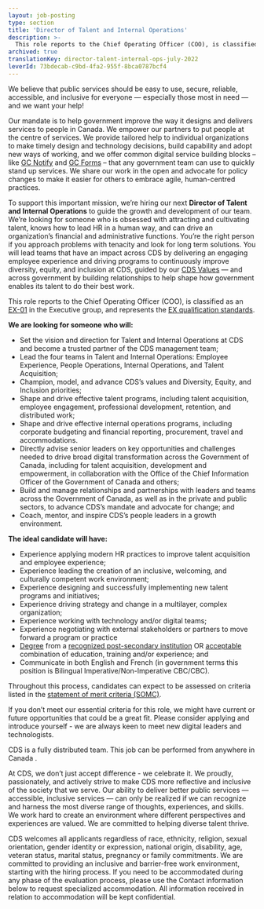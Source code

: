 ```yaml
---
layout: job-posting
type: section
title: 'Director of Talent and Internal Operations'
description: >-
  This role reports to the Chief Operating Officer (COO), is classified as an EX-01 in the Executive group, and represents the EX qualification standards.
archived: true
translationKey: director-talent-internal-ops-july-2022
leverId: 73bdecab-c9bd-4fa2-955f-8bca0787bcf4
---
```


We believe that public services should be easy to use, secure, reliable, accessible, and inclusive for everyone — especially those most in need — and we want your help!
 
Our mandate is to help government improve the way it designs and delivers services to people in Canada. We empower our partners to put people at the centre of services. We provide tailored help to individual organizations to make timely design and technology decisions, build capability and adopt new ways of working, and we offer common digital service building blocks – like [GC Notify](https://notification.canada.ca/) and [GC Forms](https://forms-formulaires.alpha.canada.ca/en/welcome-bienvenue) – that any government team can use to quickly stand up services. We share our work in the open and advocate for policy changes to make it easier for others to embrace agile, human-centred practices.
 
To support this important mission, we’re hiring our next **Director of Talent and Internal Operations** to guide the growth and development of our team. We’re looking for someone who is obsessed with attracting and cultivating talent, knows how to lead HR in a human way, and can drive an organization’s financial and administrative functions. You’re the right person if you approach problems with tenacity and look for long term solutions. You will lead teams that have an impact across CDS by delivering an engaging employee experience and driving programs to continuously improve diversity, equity, and inclusion at CDS, guided by our [CDS Values](https://digital.canada.ca/our-values/) — and across government by building relationships to help shape how government enables its talent to do their best work.

This role reports to the Chief Operating Officer (COO), is classified as an [EX-01](https://www.canada.ca/en/treasury-board-secretariat/services/pay/rates-pay/rates-pay-unrepresented-senior-excluded-employees.html#Toc476385558) in the Executive group, and represents the [EX qualification standards](https://www.canada.ca/en/treasury-board-secretariat/services/staffing/qualification-standards/core.html#ex). 

**We are looking for someone who will:**

- Set the vision and direction for Talent and Internal Operations at CDS and become a trusted partner of the CDS management team;
- Lead the four teams in Talent and Internal Operations:  Employee Experience, People Operations, Internal Operations, and Talent Acquisition;
- Champion, model, and advance CDS’s values and Diversity, Equity, and Inclusion priorities;
- Shape and drive effective talent programs, including talent acquisition, employee engagement, professional development, retention, and distributed work;
- Shape and drive effective internal operations programs, including corporate budgeting and financial reporting, procurement, travel and accommodations.
- Directly advise senior leaders on key opportunities and challenges needed to drive broad digital transformation across the Government of Canada, including for talent acquisition, development and empowerment, in collaboration with the Office of the Chief Information Officer of the Government of Canada and others; 
- Build and manage relationships and partnerships with leaders and teams across the Government of Canada, as well as in the private and public sectors, to advance CDS’s mandate and advocate for change; and
- Coach, mentor, and inspire CDS’s people leaders in a growth environment.

**The ideal candidate will have:**

- Experience applying modern HR practices to improve talent acquisition and employee experience;
- Experience leading the creation of an inclusive, welcoming, and culturally competent work environment; 
- Experience designing and successfully implementing new talent programs and initiatives; 
- Experience driving strategy and change in a multilayer, complex organization; 
- Experience working with technology and/or digital teams;
- Experience negotiating with external stakeholders or partners to move forward a program or practice
- [Degree](https://www.canada.ca/en/treasury-board-secretariat/services/staffing/qualification-standards/core.html#deg) from a [recognized post-secondary institution](https://www.canada.ca/en/treasury-board-secretariat/services/staffing/qualification-standards/core.html#rpsi) OR [acceptable](https://www.canada.ca/en/treasury-board-secretariat/services/staffing/qualification-standards/core.html#acce) combination of education, training and/or experience; and
- Communicate in both English and French (in government terms this position is Bilingual Imperative/Non-Imperative CBC/CBC).

Throughout this process, candidates can expect to be assessed on criteria listed in the [statement of merit criteria (SOMC)](https://digital.canada.ca/statement-of-merit-criteria-ex1/).

If you don’t meet our essential criteria for this role, we might have current or future opportunities that could be a great fit.  Please consider applying and introduce yourself - we are always keen to meet new digital leaders and technologists.   

CDS is a fully distributed team. This job can be performed from anywhere in Canada .

At CDS, we don’t just accept difference - we celebrate it. We proudly, passionately, and actively strive to make CDS more reflective and inclusive of the society that we serve. Our ability to deliver better public services — accessible, inclusive services — can only be realized if we can recognize and harness the most diverse range of thoughts, experiences, and skills. We work hard to create an environment where different perspectives and experiences are valued. We are committed to helping diverse talent thrive.

CDS welcomes all applicants regardless of race, ethnicity, religion, sexual orientation, gender identity or expression, national origin, disability, age, veteran status, marital status, pregnancy or family commitments. We are committed to providing an inclusive and barrier-free work environment, starting with the hiring process. If you need to be accommodated during any phase of the evaluation process, please use the Contact information below to request specialized accommodation. All information received in relation to accommodation will be kept confidential.
